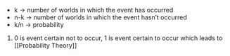 - k → number of worlds in which the event has occurred
- n-k → number of worlds in which the event hasn’t occurred
- k/n → probability

1. 0 is event certain not to occur, 1 is event certain to occur
which leads to [[Probability Theory]]